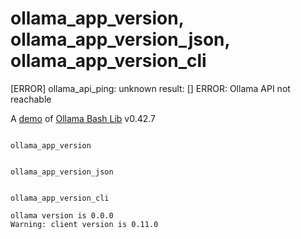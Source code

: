 # ollama_app_version, ollama_app_version_json, ollama_app_version_cli
[ERROR] ollama_api_ping: unknown result: []
ERROR: Ollama API not reachable

A [demo](../README.md#demos) of [Ollama Bash Lib](https://github.com/attogram/ollama-bash-lib) v0.42.7
```

ollama_app_version


ollama_app_version_json


ollama_app_version_cli

ollama version is 0.0.0
Warning: client version is 0.11.0
```
